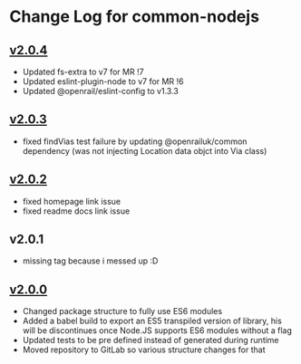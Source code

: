 # Change Log for common-nodejs


## [v2.0.4](https://gitlab.com/openrail/uk/referencedata-nodejs/tags/v2.0.4)
* Updated fs-extra to v7 for MR !7 
* Updated eslint-plugin-node to v7 for MR !6 
* Updated @openrail/eslint-config to v1.3.3

## [v2.0.3](https://gitlab.com/openrail/uk/referencedata-nodejs/tags/v2.0.3)
* fixed findVias test failure by updating @openrailuk/common dependency (was not injecting Location data objct into Via class)

## [v2.0.2](https://gitlab.com/openrail/uk/referencedata-nodejs/tags/v2.0.2)
* fixed homepage link issue
* fixed readme docs link issue

## v2.0.1
* missing tag because i messed up :D

## [v2.0.0](https://gitlab.com/openrail/uk/referencedata-nodejs/tags/v2.0.0)
* Changed package structure to fully use ES6 modules
* Added a babel build to export an ES5 transpiled version of library, his will be discontinues once Node.JS supports ES6 modules without a flag
* Updated tests to be pre defined instead of generated during runtime
* Moved repository to GitLab so various structure changes for that
